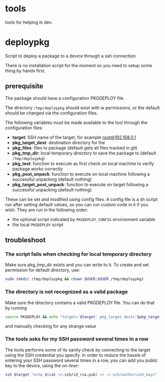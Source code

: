 # tools
tools for helping in dev.

# deploypkg
Script to deploy a package to a device through a ssh connection

There is no installation script for the moment so you need to setup some thing
by hands first.

## prerequisite
The package should have a configuration PKGDEPLOY file.

The directory `/tmp/deploypkg` should exist with w permissions, or the default
should be changed via the configuration files.

The following variables must be made available to the tool through the configuration files:
- **target**: SSH name of the target, for example root@192.168.0.1
- **pkg_target_dest**:  destination directory for the 
- **pkg_files**: files to package (default gets all files tracked in git)
- **pkg_tmp_dir**: local temporary directory to save the package to (default `/tmp/deploypkg`) 
- **pkg_test**: function to execute as first check on local machine to verify package works correctly
- **pkg_post_unpack**: function to execute on local machine following a successful unpacking (default nothing)
- **pkg_target_post_unpack**: function to execute on target following a successful unpacking (default nothing)

These can be set and modified using config files. A config file is a sh script run after setting default values,
so you can run custom code in it if you wish. They are run in the following order:
- the optional script indicated by `PKGDEPLOY_CONFIG` environment variable
- the local `PKGDEPLOY` script

## troubleshoot

### The script fails when checking for local temporary directory
Make sure pkg_tmp_dir exists and you can write to it.
To create and set permission for default directory, use:

```sh
sudo (mkdir /tmp/deploypkg && chown $USER:$USER /tmp/deploypkg)
```

### The directory is not recognized as a valid package
Make sure the directory contains a valid PKGDEPLOY file. You can do that by running

```sh
source PKGDEPLOY && echo "target='$target' pkg_target_dest='$pkg_target_dest' pkg_files='$pkg_files' pkg_tmp_dir='$pkg_tmp_dir'"
```
and manually checking for any strange value

### The tools asks for my SSH password several times in a row
The tools performs some of its sanity check by connecting to the target using the 
SSH credential you specify. In order to reduce the hassle of entering your SSH password several
times in a row, you can add you public key to the device, using the on-liner:
```sh
ssh $target "echo $(cat ~/.ssh/id_rsa.pub) >> ~/.ssh/authorized_keys"
```
